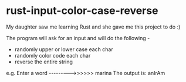 # rust-input-color-case-reverse
My daughter saw me learning Rust and she gave me this project to do :)

The program will ask for an input and will do the following -
- randomly upper or lower case each char
- randomly color code each char
- reverse the entire string

e.g.
Enter a word --------->>>>>>
marina
The output is: anIrAm
